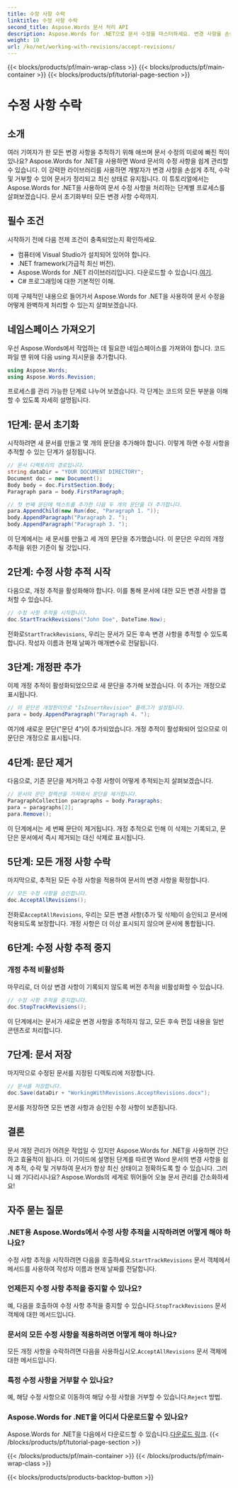 ```yaml
---
title: 수정 사항 수락
linktitle: 수정 사항 수락
second_title: Aspose.Words 문서 처리 API
description: Aspose.Words for .NET으로 문서 수정을 마스터하세요. 변경 사항을 손쉽게 추적, 수락 및 거부하는 방법을 배우세요. 문서 관리 기술을 향상시키세요.
weight: 10
url: /ko/net/working-with-revisions/accept-revisions/
---
```


{{< blocks/products/pf/main-wrap-class >}}
{{< blocks/products/pf/main-container >}}
{{< blocks/products/pf/tutorial-page-section >}}

# 수정 사항 수락

## 소개

여러 기여자가 한 모든 변경 사항을 추적하기 위해 애쓰며 문서 수정의 미로에 빠진 적이 있나요? Aspose.Words for .NET을 사용하면 Word 문서의 수정 사항을 쉽게 관리할 수 있습니다. 이 강력한 라이브러리를 사용하면 개발자가 변경 사항을 손쉽게 추적, 수락 및 거부할 수 있어 문서가 정리되고 최신 상태로 유지됩니다. 이 튜토리얼에서는 Aspose.Words for .NET을 사용하여 문서 수정 사항을 처리하는 단계별 프로세스를 살펴보겠습니다. 문서 초기화부터 모든 변경 사항 수락까지.

## 필수 조건

시작하기 전에 다음 전제 조건이 충족되었는지 확인하세요.

- 컴퓨터에 Visual Studio가 설치되어 있어야 합니다.
- .NET framework(가급적 최신 버전).
-  Aspose.Words for .NET 라이브러리입니다. 다운로드할 수 있습니다.[여기](https://releases.aspose.com/words/net/).
- C# 프로그래밍에 대한 기본적인 이해.

이제 구체적인 내용으로 들어가서 Aspose.Words for .NET을 사용하여 문서 수정을 어떻게 완벽하게 처리할 수 있는지 살펴보겠습니다.

## 네임스페이스 가져오기

우선 Aspose.Words에서 작업하는 데 필요한 네임스페이스를 가져와야 합니다. 코드 파일 맨 위에 다음 using 지시문을 추가합니다.

```csharp
using Aspose.Words;
using Aspose.Words.Revision;
```

프로세스를 관리 가능한 단계로 나누어 보겠습니다. 각 단계는 코드의 모든 부분을 이해할 수 있도록 자세히 설명됩니다.

## 1단계: 문서 초기화

시작하려면 새 문서를 만들고 몇 개의 문단을 추가해야 합니다. 이렇게 하면 수정 사항을 추적할 수 있는 단계가 설정됩니다.

```csharp
// 문서 디렉토리의 경로입니다.
string dataDir = "YOUR DOCUMENT DIRECTORY";
Document doc = new Document();
Body body = doc.FirstSection.Body;
Paragraph para = body.FirstParagraph;

// 첫 번째 문단에 텍스트를 추가한 다음 두 개의 문단을 더 추가합니다.
para.AppendChild(new Run(doc, "Paragraph 1. "));
body.AppendParagraph("Paragraph 2. ");
body.AppendParagraph("Paragraph 3. ");
```

이 단계에서는 새 문서를 만들고 세 개의 문단을 추가했습니다. 이 문단은 우리의 개정 추적을 위한 기준이 될 것입니다.

## 2단계: 수정 사항 추적 시작

다음으로, 개정 추적을 활성화해야 합니다. 이를 통해 문서에 대한 모든 변경 사항을 캡처할 수 있습니다.

```csharp
// 수정 사항 추적을 시작합니다.
doc.StartTrackRevisions("John Doe", DateTime.Now);
```

 전화로`StartTrackRevisions`, 우리는 문서가 모든 후속 변경 사항을 추적할 수 있도록 합니다. 작성자 이름과 현재 날짜가 매개변수로 전달됩니다.

## 3단계: 개정판 추가

이제 개정 추적이 활성화되었으므로 새 문단을 추가해 보겠습니다. 이 추가는 개정으로 표시됩니다.

```csharp
// 이 문단은 개정판이므로 "IsInsertRevision" 플래그가 설정됩니다.
para = body.AppendParagraph("Paragraph 4. ");
```

여기에 새로운 문단("문단 4")이 추가되었습니다. 개정 추적이 활성화되어 있으므로 이 문단은 개정으로 표시됩니다.

## 4단계: 문단 제거

다음으로, 기존 문단을 제거하고 수정 사항이 어떻게 추적되는지 살펴보겠습니다.

```csharp
// 문서의 문단 컬렉션을 가져와서 문단을 제거합니다.
ParagraphCollection paragraphs = body.Paragraphs;
para = paragraphs[2];
para.Remove();
```

이 단계에서는 세 번째 문단이 제거됩니다. 개정 추적으로 인해 이 삭제는 기록되고, 문단은 문서에서 즉시 제거되는 대신 삭제로 표시됩니다.

## 5단계: 모든 개정 사항 수락

마지막으로, 추적된 모든 수정 사항을 적용하여 문서의 변경 사항을 확정합니다.

```csharp
// 모든 수정 사항을 승인합니다.
doc.AcceptAllRevisions();
```

 전화로`AcceptAllRevisions`, 우리는 모든 변경 사항(추가 및 삭제)이 승인되고 문서에 적용되도록 보장합니다. 개정 사항은 더 이상 표시되지 않으며 문서에 통합됩니다.

## 6단계: 수정 사항 추적 중지

### 개정 추적 비활성화

마무리로, 더 이상 변경 사항이 기록되지 않도록 버전 추적을 비활성화할 수 있습니다.

```csharp
// 수정 사항 추적을 중지합니다.
doc.StopTrackRevisions();
```

이 단계에서는 문서가 새로운 변경 사항을 추적하지 않고, 모든 후속 편집 내용을 일반 콘텐츠로 처리합니다.

## 7단계: 문서 저장

마지막으로 수정된 문서를 지정된 디렉토리에 저장합니다.

```csharp
// 문서를 저장합니다.
doc.Save(dataDir + "WorkingWithRevisions.AcceptRevisions.docx");
```

문서를 저장하면 모든 변경 사항과 승인된 수정 사항이 보존됩니다.

## 결론

문서 개정 관리가 어려운 작업일 수 있지만 Aspose.Words for .NET을 사용하면 간단하고 효율적이 됩니다. 이 가이드에 설명된 단계를 따르면 Word 문서의 변경 사항을 쉽게 추적, 수락 및 거부하여 문서가 항상 최신 상태이고 정확하도록 할 수 있습니다. 그러니 왜 기다리시나요? Aspose.Words의 세계로 뛰어들어 오늘 문서 관리를 간소화하세요!

## 자주 묻는 질문

### .NET용 Aspose.Words에서 수정 사항 추적을 시작하려면 어떻게 해야 하나요?

 수정 사항 추적을 시작하려면 다음을 호출하세요.`StartTrackRevisions` 문서 객체에서 메서드를 사용하여 작성자 이름과 현재 날짜를 전달합니다.

### 언제든지 수정 사항 추적을 중지할 수 있나요?

예, 다음을 호출하여 수정 사항 추적을 중지할 수 있습니다.`StopTrackRevisions` 문서 객체에 대한 메서드입니다.

### 문서의 모든 수정 사항을 적용하려면 어떻게 해야 하나요?

 모든 개정 사항을 수락하려면 다음을 사용하십시오.`AcceptAllRevisions` 문서 객체에 대한 메서드입니다.

### 특정 수정 사항을 거부할 수 있나요?

 예, 해당 수정 사항으로 이동하여 해당 수정 사항을 거부할 수 있습니다.`Reject` 방법.

### Aspose.Words for .NET을 어디서 다운로드할 수 있나요?

 Aspose.Words for .NET을 다음에서 다운로드할 수 있습니다.[다운로드 링크](https://releases.aspose.com/words/net/).
{{< /blocks/products/pf/tutorial-page-section >}}

{{< /blocks/products/pf/main-container >}}
{{< /blocks/products/pf/main-wrap-class >}}

{{< blocks/products/products-backtop-button >}}
